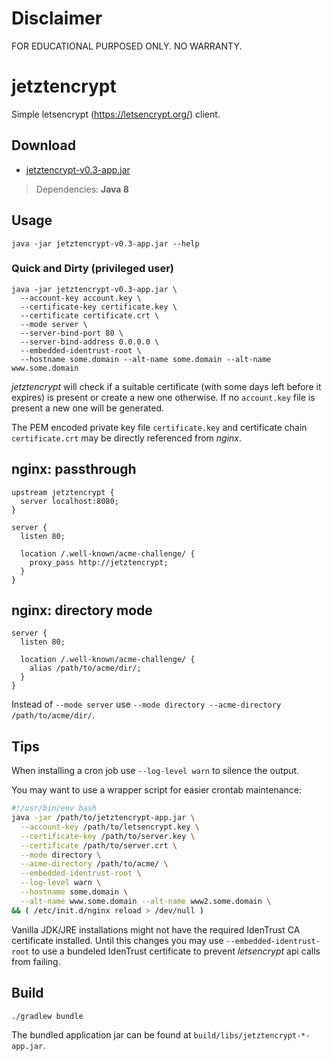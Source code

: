 # Disclaimer

FOR EDUCATIONAL PURPOSED ONLY. NO WARRANTY.

# jetztencrypt

Simple letsencrypt (https://letsencrypt.org/) client.

## Download

* [jetztencrypt-v0.3-app.jar](https://jitpack.io/com/github/pottedplant/jetztencrypt/v0.3/jetztencrypt-v0.3-app.jar)

> Dependencies: **Java 8**

## Usage

```
java -jar jetztencrypt-v0.3-app.jar --help
```

### Quick and Dirty (privileged user)

```
java -jar jetztencrypt-v0.3-app.jar \
  --account-key account.key \
  --certificate-key certificate.key \
  --certificate certificate.crt \
  --mode server \
  --server-bind-port 80 \
  --server-bind-address 0.0.0.0 \
  --embedded-identrust-root \
  --hostname some.domain --alt-name some.domain --alt-name www.some.domain
```

*jetztencrypt* will check if a suitable certificate (with some days left before it expires) is present or create a new one otherwise. If no ```account.key``` file is present a new one will be generated.

The PEM encoded private key file ```certificate.key``` and certificate chain ```certificate.crt``` may be directly referenced from *nginx*.

## nginx: passthrough

```nginx
upstream jetztencrypt {
  server localhost:8080;
}

server {
  listen 80;
  
  location /.well-known/acme-challenge/ {
    proxy_pass http://jetztencrypt;
  }
}

```

## nginx: directory mode

```nginx
server {
  listen 80;
  
  location /.well-known/acme-challenge/ {
    alias /path/to/acme/dir/;
  }
}
```

Instead of ```--mode server``` use ```--mode directory --acme-directory /path/to/acme/dir/```.

## Tips

When installing a cron job use ```--log-level warn``` to silence the output.

You may want to use a wrapper script for easier crontab maintenance:
```bash
#!/usr/bin/env bash
java -jar /path/to/jetztencrypt-app.jar \
  --account-key /path/to/letsencrypt.key \
  --certificate-key /path/to/server.key \
  --certificate /path/to/server.crt \
  --mode directory \
  --acme-directory /path/to/acme/ \
  --embedded-identrust-root \
  --log-level warn \
  --hostname some.domain \
  --alt-name www.some.domain --alt-name www2.some.domain \
&& ( /etc/init.d/nginx reload > /dev/null )
```

Vanilla JDK/JRE installations might not have the required IdenTrust CA certificate installed. Until this changes you may use  ```--embedded-identrust-root``` to use a bundeled IdenTrust certificate to prevent *letsencrypt* api calls from failing.

## Build

```
./gradlew bundle
```

The bundled application jar can be found at ```build/libs/jetztencrypt-*-app.jar```.
